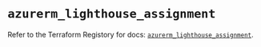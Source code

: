 # `azurerm_lighthouse_assignment`

Refer to the Terraform Registory for docs: [`azurerm_lighthouse_assignment`](https://www.terraform.io/docs/providers/azurerm/r/lighthouse_assignment).
